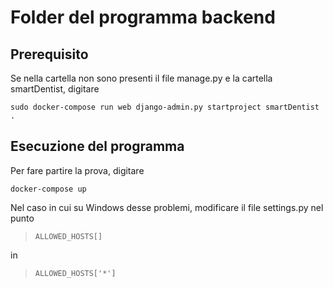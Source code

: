 # Folder del programma backend

## Prerequisito

Se nella cartella non sono presenti il file manage.py e la cartella smartDentist, digitare

```
sudo docker-compose run web django-admin.py startproject smartDentist .
```

## Esecuzione del programma

Per fare partire la prova, digitare

```
docker-compose up
```
Nel caso in cui su Windows desse problemi, modificare il file settings.py nel punto

> ```
> ALLOWED_HOSTS[]
> ```

in

> ```
> ALLOWED_HOSTS['*']
> ```

